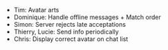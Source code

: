 * Tim: Avatar arts
* Dominique: Handle offline messages + Match order
* Simon: Server rejects late acceptations
* Thierry, Lucie: Send info periodically
* Chris: Display correct avatar on chat list